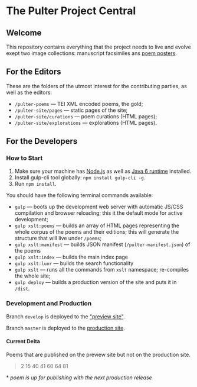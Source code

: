 # The Pulter Project Central

## Welcome
This repository contains everything that the project needs to live and evolve exept two image collections: manuscript facsimiles ans [poem posters](https://github.com/MADStudioNU/the-pulter-project-posters).

## For the Editors
These are the folders of the utmost interest for the contributing parties, as well as the editors:
* `/pulter-poems` — TEI XML encoded poems, the gold;
* `/pulter-site/pages` — static pages of the site;
* `/pulter-site/curations` — poem curations (HTML pages);
* `/pulter-site/explorations` — explorations (HTML pages).

## For the Developers
### How to Start
1. Make sure your machine has [Node.js](https://nodejs.org/en/) as well as [Java 6 runtime](https://support.apple.com/kb/dl1572?locale=en_US) installed.
2. Install gulp-cli tool globally: `npm install gulp-cli -g`.
3. Run `npm install`.

You should have the following terminal commands available:
* `gulp` — boots up the development web server with automatic JS/CSS compilation and browser reloading; this it the default mode for active development;
* `gulp xslt:poems` — builds an array of HTML pages representing the whole corpus of the poems and their editions; this will generate the structure that will live under `/poems`;
* `gulp xslt:manifest` — builds JSON manifest (`/pulter-manifest.json`) of the poems
* `gulp xslt:index` — builds the main index page
* `gulp xslt:lunr` — builds the search functionality
* `gulp xslt` — runs all the commands from `xslt` namespace; re-compiles the whole site;
* `gulp deploy` — builds a production version of the site and puts it in `/dist`.

### Development and Production
Branch `develop` is deployed to the ["preview site"](https://pulterproject-dev-4slasb7dfnyuier8z7y2.netlify.com/#poems).

Branch `master` is deployed to the [production site](https://pulterproject.northwestern.edu/#poems).

#### Current Delta
Poems that are published on the preview site but not on the production site.
> 2
15
40
41
60
64
81

&ast; *poem is up for publishing with the next production release*
